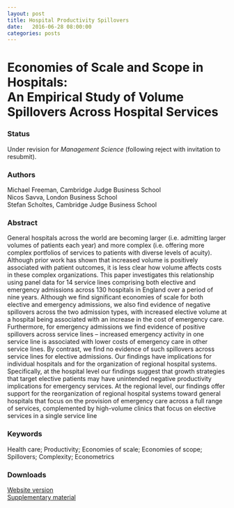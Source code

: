 ```yaml
---
layout: post
title: Hospital Productivity Spillovers
date:   2016-06-28 08:00:00
categories: posts
---
```


<h1 id="title">Economies of Scale and Scope in Hospitals:<br/>An Empirical Study of Volume Spillovers Across Hospital Services</h1>

### Status

Under revision for *Management Science* (following reject with invitation to resubmit).

### Authors

Michael Freeman, Cambridge Judge Business School<br>
Nicos Savva, London Business School<br>
Stefan Scholtes, Cambridge Judge Business School

### Abstract

General hospitals across the world are becoming larger (i.e. admitting larger volumes of patients each year) and more complex (i.e. offering more complex portfolios of services to patients with diverse levels of acuity). Although prior work has shown that increased volume is positively associated with patient outcomes, it is less clear how volume affects costs in these complex organizations. This paper investigates this relationship using panel data for 14 service lines comprising both elective and emergency admissions across 130 hospitals in England over a period of nine years. Although we find significant economies of scale for both elective and emergency admissions, we also find evidence of negative spillovers across the two admission types, with increased elective volume at a hospital being associated with an increase in the cost of emergency care. Furthermore, for emergency admissions we find evidence of positive spillovers across service lines – increased emergency activity in one service line is associated with lower costs of emergency care in other service lines. By contrast, we find no evidence of such spillovers across service lines for elective admissions. Our findings have implications for individual hospitals and for the organization of regional hospital systems. Specifically, at the hospital level our findings suggest that growth strategies that target elective patients may have unintended negative productivity implications for emergency services. At the regional level, our findings offer support for the reorganization of regional hospital systems toward general hospitals that focus on the provision of emergency care across a full range of services, complemented by high-volume clinics that focus on elective services in a single service line

### Keywords

Health care; Productivity; Economies of scale; Economies of scope; Spillovers; Complexity; Econometrics

### Downloads

[Website version](/research/articles/hospitalscalescope_june2016.pdf)<br>
[Supplementary material](/research/articles/supplementary_hospitalscalescope_june2016.pdf)